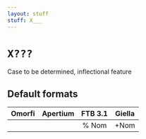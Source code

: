 ```yaml
---
layout: stuff
stuff: X___
---
```

# ` X??? `

Case to be determined, inflectional feature

## Default formats
| Omorfi | Apertium | FTB 3.1 | Giella |
|:------:|:--------:|:-------:|:------:|
|   |   |  % Nom |  +Nom  |
